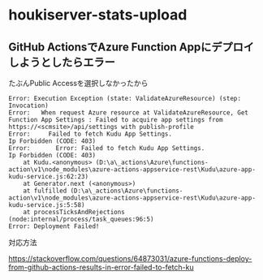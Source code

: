 # houkiserver-stats-upload


## GitHub ActionsでAzure Function Appにデプロイしようとしたらエラー

たぶんPublic Accessを選択しなかったから

```
Error: Execution Exception (state: ValidateAzureResource) (step: Invocation)
Error:   When request Azure resource at ValidateAzureResource, Get Function App Settings : Failed to acquire app settings from https://<scmsite>/api/settings with publish-profile
Error:     Failed to fetch Kudu App Settings.
Ip Forbidden (CODE: 403)
Error:       Error: Failed to fetch Kudu App Settings.
Ip Forbidden (CODE: 403)
    at Kudu.<anonymous> (D:\a\_actions\Azure\functions-action\v1\node_modules\azure-actions-appservice-rest\Kudu\azure-app-kudu-service.js:62:23)
    at Generator.next (<anonymous>)
    at fulfilled (D:\a\_actions\Azure\functions-action\v1\node_modules\azure-actions-appservice-rest\Kudu\azure-app-kudu-service.js:5:58)
    at processTicksAndRejections (node:internal/process/task_queues:96:5)
Error: Deployment Failed!
```

対応方法

https://stackoverflow.com/questions/64873031/azure-functions-deploy-from-github-actions-results-in-error-failed-to-fetch-ku